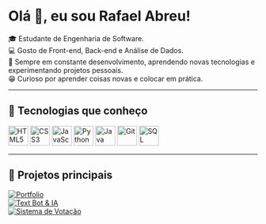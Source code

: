 # Olá 👋, eu sou Rafael Abreu!

🎓 Estudante de Engenharia de Software.  
💻 Gosto de Front-end, Back-end e Análise de Dados.  
🚀 Sempre em constante desenvolvimento, aprendendo novas tecnologias e experimentando projetos pessoais.  
😁 Curioso por aprender coisas novas e colocar em prática.  

---

## 🚀 Tecnologias que conheço

<p align="left">
  <img src="https://cdn.jsdelivr.net/gh/devicons/devicon/icons/html5/html5-original.svg" alt="HTML5" width="40" height="40"/>  
  <img src="https://cdn.jsdelivr.net/gh/devicons/devicon/icons/css3/css3-original.svg" alt="CSS3" width="40" height="40"/>  
  <img src="https://cdn.jsdelivr.net/gh/devicons/devicon/icons/javascript/javascript-original.svg" alt="JavaScript" width="40" height="40"/>  
  <img src="https://cdn.jsdelivr.net/gh/devicons/devicon/icons/python/python-original.svg" alt="Python" width="40" height="40"/>  
  <img src="https://cdn.jsdelivr.net/gh/devicons/devicon/icons/java/java-original.svg" alt="Java" width="40" height="40"/>  
  <img src="https://cdn.jsdelivr.net/gh/devicons/devicon/icons/git/git-original.svg" alt="Git" width="40" height="40"/>  
  <img src="https://cdn.jsdelivr.net/gh/devicons/devicon/icons/mysql/mysql-original.svg" alt="SQL" width="40" height="40"/>  
</p>

---

## 📂 Projetos principais

<a href="https://github.com/rfaelvitor/portfolio">
  <img src="https://img.shields.io/badge/Portfolio-blue?style=for-the-badge&logo=github" alt="Portfolio"/>
</a><br>
<a href="https://github.com/rfaelvitor/AI_Generator">
  <img src="https://img.shields.io/badge/Text_Bot_|_IA_Generator-red?style=for-the-badge&logo=github" alt="Text Bot & IA"/>
</a><br> 
<a href="https://github.com/rfaelvitor/votingSystem">
  <img src="https://img.shields.io/badge/Sistema_de_Votação_(Console)-orange?style=for-the-badge&logo=github" alt="Sistema de Votação"/>
</a><br>
